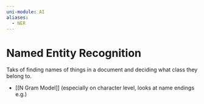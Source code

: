 ```yaml
---
uni-module: AI
aliases:
  - NER
---
```

# Named Entity Recognition

Taks of finding names of things in a document and deciding what class they belong to. 

- [[N Gram Model]] (especially on character level, looks at name endings e.g.)



